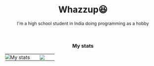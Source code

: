 <div align="center">
    <h1>Whazzup😆</h1>
    <p>I'm a high school student in India doing programming as a hobby</p> 
    <br />
    <h3>My stats</h3>   
    <table>
        <tr>
            <td align="center" style="padding:0;width:50%;">
                <img style="padding:0;" src="https://github-readme-stats.vercel.app/api?username=CharmfulProgrammer&count_private=false&show_icons=true&hide_border=true&bg_color=00000000&icon_color=4fc9bd&text_color=11c8d9&custom_title=My%20Stats" alt="My stats"/>
            </td>
            <td align="center" style="padding:0;width:50%;">
                <img style="padding:0;" src="https://github-readme-stats.vercel.app/api/top-langs/?username=CharmfulProgrammer&count_private=false&show_icons=true&hide_border=true&bg_color=00000000&icon_color=4fc9bd&text_color=11c8d9"/>
            </td>
        </tr>
    </table>
    <!-- <br />
    <h3>My skillls</h3>
    <img src="assets/html.svg" alt="html" style="width:100px;font-size:40px;">
    <img src="assets/css.svg" alt="css" style="width:100px;font-size:40px;">
    <img src="assets/js.svg" alt="js" style="width:100px;font-size:40px;">
    <img src="assets/sass.svg" alt="sass" style="width:100px;font-size:40px;">
    <img src="assets/vuejs.svg" alt="vuejs" style="width:100px;font-size:40px;">
    <img src="assets/nodejs.svg" alt="nodejs" style="width:100px;font-size:40px;">
    <br /><br />
    <small>Icon by <a href="https://freeicons.io/profile/3">freeicons</a> on <a href="https://freeicons.io">freeicons.io</a></small>    -->
</div>
